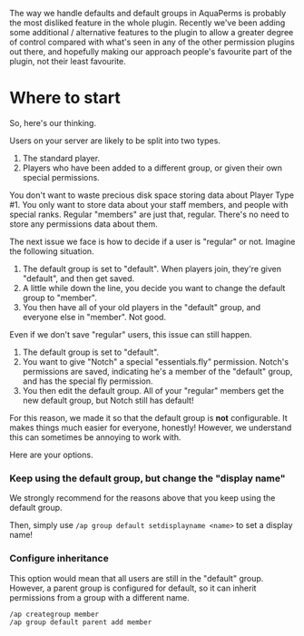 The way we handle defaults and default groups in AquaPerms is probably the most disliked feature in the whole plugin. Recently we've been adding some additional / alternative features to the plugin to allow a greater degree of control compared with what's seen in any of the other permission plugins out there, and hopefully making our approach people's favourite part of the plugin, not their least favourite.

# Where to start
So, here's our thinking.

Users on your server are likely to be split into two types. 

1. The standard player.
2. Players who have been added to a different group, or given their own special permissions.

You don't want to waste precious disk space storing data about Player Type #1. You only want to store data about your staff members, and people with special ranks. Regular "members" are just that, regular. There's no need to store any permissions data about them.

The next issue we face is how to decide if a user is "regular" or not. Imagine the following situation.

1. The default group is set to "default". When players join, they're given "default", and then get saved.
2. A little while down the line, you decide you want to change the default group to "member".
3. You then have all of your old players in the "default" group, and everyone else in "member". Not good.

Even if we don't save "regular" users, this issue can still happen.

1. The default group is set to "default".
2. You want to give "Notch" a special "essentials.fly" permission. Notch's permissions are saved, indicating he's a member of the "default" group, and has the special fly permission.
3. You then edit the default group. All of your "regular" members get the new default group, but Notch still has default!

For this reason, we made it so that the default group is **not** configurable. It makes things much easier for everyone, honestly! However, we understand this can sometimes be annoying to work with.

Here are your options.

### Keep using the default group, but change the "display name"
We strongly recommend for the reasons above that you keep using the default group.

Then, simply use `/ap group default setdisplayname <name>` to set a display name!


### Configure inheritance
This option would mean that all users are still in the "default" group. However, a parent group is configured for default, so it can inherit permissions from a group with a different name.

```
/ap creategroup member
/ap group default parent add member
```
